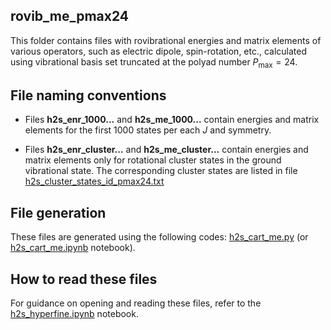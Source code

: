 rovib_me_pmax24
----
This folder contains files with rovibrational energies and matrix elements of various operators, such as electric dipole, spin-rotation, etc., calculated using vibrational basis set truncated at the polyad number $P_\text{max}=24$.

File naming conventions
---
* Files **h2s_enr_1000...** and **h2s_me_1000...** contain energies and matrix elements for the first 1000 states per each $J$ and symmetry.

* Files **h2s_enr_cluster...** and **h2s_me_cluster...** contain energies and matrix elements only for rotational cluster states in the ground vibrational state. The corresponding cluster states are listed in file [h2s_cluster_states_id_pmax24.txt](../h2s_cluster_states_id_pmax24.txt)

File generation
---
These files are generated using the following codes: [h2s_cart_me.py](../h2s_cart_me.py) (or [h2s_cart_me.ipynb](../h2s_cart_me.ipynb) notebook).

How to read these files
---
For guidance on opening and reading these files, refer to the [h2s_hyperfine.ipynb](../h2s_hyperfine.ipynb) notebook.